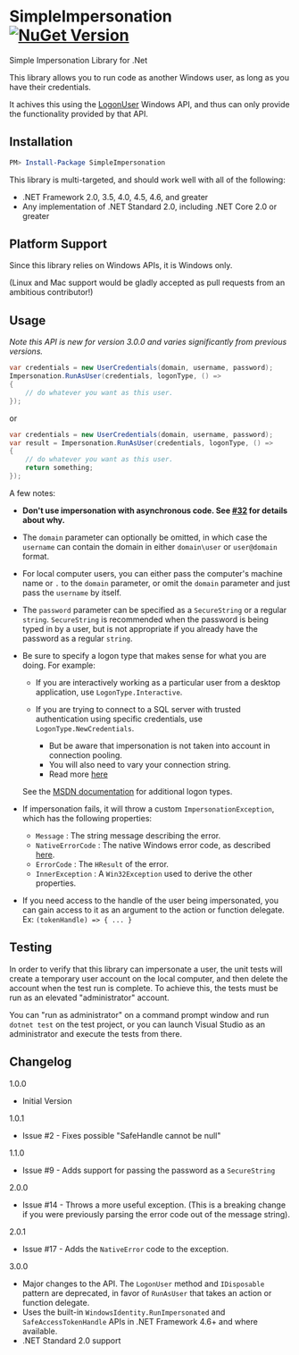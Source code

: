SimpleImpersonation  [![NuGet Version](https://img.shields.io/nuget/v/SimpleImpersonation.svg?style=flat)](https://www.nuget.org/packages/SimpleImpersonation/) 
===================

Simple Impersonation Library for .Net

This library allows you to run code as another Windows user, as long as you have their credentials.

It achives this using the [LogonUser](http://msdn.microsoft.com/en-us/library/windows/desktop/aa378184.aspx) Windows API, and thus can only provide the functionality provided by that API.

## Installation

```powershell
PM> Install-Package SimpleImpersonation
```

This library is multi-targeted, and should work well with all of the following:
  - .NET Framework 2.0, 3.5, 4.0, 4.5, 4.6, and greater
  - Any implementation of .NET Standard 2.0, including .NET Core 2.0 or greater

## Platform Support

Since this library relies on Windows APIs, it is Windows only.

(Linux and Mac support would be gladly accepted as pull requests from an ambitious contributor!)

## Usage

*Note this API is new for version 3.0.0 and varies significantly from previous versions.*

```csharp
var credentials = new UserCredentials(domain, username, password);
Impersonation.RunAsUser(credentials, logonType, () =>
{
    // do whatever you want as this user.
}); 
```

or

```csharp
var credentials = new UserCredentials(domain, username, password);
var result = Impersonation.RunAsUser(credentials, logonType, () =>
{
    // do whatever you want as this user.
    return something;
}); 
```

A few notes:

- **Don't use impersonation with asynchronous code.  See [#32](https://github.com/mattjohnsonpint/SimpleImpersonation/issues/32) for details about why.**

- The `domain` parameter can optionally be omitted, in which case the `username` can contain the domain in either `domain\user` or `user@domain` format.

- For local computer users, you can either pass the computer's machine name or `.` to the `domain` parameter, or omit the `domain` parameter and just pass the `username` by itself.

- The `password` parameter can be specified as a `SecureString` or a regular `string`.  `SecureString` is recommended when the password is being typed in by a user, but is not appropriate if you already have the password as a regular `string`.

- Be sure to specify a logon type that makes sense for what you are doing.  For example:

  - If you are interactively working as a particular user from a desktop application, use `LogonType.Interactive`.

  - If you are trying to connect to a SQL server with trusted authentication using specific credentials, use `LogonType.NewCredentials`.
    - But be aware that impersonation is not taken into account in connection pooling.
    - You will also need to vary your connection string.
    - Read more [here](http://stackoverflow.com/q/18198291/634824)

  See the [MSDN documentation](http://msdn.microsoft.com/library/windows/desktop/aa378184.aspx) for additional logon types.


- If impersonation fails, it will throw a custom `ImpersonationException`, which has the following properties:
  - `Message` : The string message describing the error.  
  - `NativeErrorCode` : The native Windows error code, as described [here](https://msdn.microsoft.com/en-us/library/windows/desktop/ms681381.aspx).
  - `ErrorCode` : The `HResult` of the error.
  - `InnerException` : A `Win32Exception` used to derive the other properties.

- If you need access to the handle of the user being impersonated, you can gain access to it as an argument to the action or function delegate.  Ex:  `(tokenHandle) => { ... }`

Testing
-------

In order to verify that this library can impersonate a user, the unit tests will create a temporary user account on the local computer,
and then delete the account when the test run is complete.  To achieve this, the tests must be run as an elevated "administrator" account.

You can "run as administrator" on a command prompt window and run `dotnet test` on the test project, or you can launch Visual Studio as an administrator and execute the tests from there.

Changelog
---------

1.0.0

 - Initial Version

1.0.1

 - Issue #2 - Fixes possible "SafeHandle cannot be null"

1.1.0

 - Issue #9 - Adds support for passing the password as a `SecureString`

2.0.0

- Issue #14 - Throws a more useful exception.  (This is a breaking change if you were previously parsing the error code out of the message string).

2.0.1

- Issue #17 - Adds the `NativeError` code to the exception.

3.0.0

- Major changes to the API.  The `LogonUser` method and `IDisposable` pattern are deprecated, in favor of `RunAsUser` that takes an action or function delegate.
- Uses the built-in `WindowsIdentity.RunImpersonated` and `SafeAccessTokenHandle` APIs in .NET Framework 4.6+ and where available.
- .NET Standard 2.0 support

